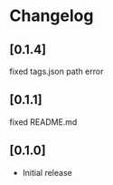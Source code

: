 # Changelog

## [0.1.4]
fixed tags.json path error
## [0.1.1]
fixed README.md

## [0.1.0]
* Initial release